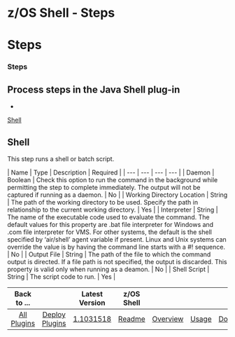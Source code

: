 
z/OS Shell - Steps
==================

# Steps



### Steps




 
Process steps in the Java Shell plug-in
---------------------------------------


* 
[Shell](#shell_(java_plugin))




Shell
-----


This step runs a shell or batch script.




| Name | Type | Description 
| Required |
| --- | --- | --- | --- |
| Daemon | Boolean | Check this option to run the command in the background while
 permitting the step to complete immediately. The output will not be captured if running as a daemon.
  | No |
| Working
 Directory Location | String | The path of the working directory to be used. Specify the path in relationship to the 
current working directory.
  | Yes |
| Interpreter | String | The name of the executable code used to evaluate the 
command. The default values for this property are .bat file interpreter for Windows and .com file interpreter for VMS. 
For other systems, the default is the shell specified by ‘air/shell’ agent variable if present. Linux and Unix systems 
can override the value is by having the command line starts with a #! sequence.
  | No |
| Output File | String | The 
path of the file to which the command output is directed. If a file path is not specified, the output is discarded. This
 property is valid only when running as a deamon.
  | No |
| Shell Script | String | The script code to run. | Yes |



 



|Back to ...||Latest Version|z/OS Shell ||||
| :---: | :---: | :---: | :---: | :---: | :---: | :---: |
|[All Plugins](../../index.md)|[Deploy Plugins](../README.md)|[1.1031518](https://raw.githubusercontent.com/UrbanCode/IBM-UCD-PLUGINS/main/files/java-shell/java-shell-1.1031518.zip)|[Readme](README.md)|[Overview](overview.md)|[Usage](usage.md)|[Downloads](downloads.md)|
